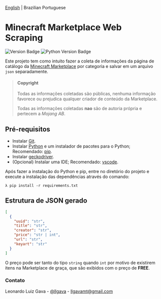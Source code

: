 [English](../README.md) | Brazilian Portuguese

# Minecraft Marketplace Web Scraping
![Version Badge](https://img.shields.io/badge/version-beta--1.0-orange)
![Python Version Badge](https://img.shields.io/badge/python-3.8.6-blue)

Este projeto tem como intuito fazer a coleta de informações da página de catálogo da [Minecraft Marketplace](https://www.minecraft.net/en-us/catalog) por categoria e salvar em um arquivo `json` separadamente.

> #### Copyright
>
> Todas as informações coletadas são públicas, nenhuma informação favorece ou prejudica qualquer criador de conteúdo da Marketplace.
>
> Todas as informações coletadas **nao** são de autoria própria e pertecem a *Mojang AB*.

## Pré-requisitos

  * Instalar [Git](https://git-scm.com).
  * Instalar [Python](https://www.python.org/downloads/) e um instalador de pacotes para o Python; Recomendado: [pip](https://pypi.org/project/pip/).
  * Instalar [geckodriver](https://github.com/mozilla/geckodriver/releases).
  * (Opcional) Instalar uma IDE; Recomendado: [vscode](https://code.visualstudio.com).

Após fazer a instalação do Python e pip, entre no diretório do projeto e execute a instalação das dependências através do comando:

```shell
λ pip install -r requirements.txt
```

## Estrutura de JSON gerado

```json
[
  {
    "uuid": "str",
    "title": "str",
    "creator": "str",
    "price": "str | int",
    "url": "str",
    "keyart": "str"
  }
]
```

O preço pode ser tanto do tipo `string` quando `int` por motivo de existirem itens na Marketplace de graça, que são exibidos com o preço de **FREE**.

### Contato

Leonardo Luiz Gava - [@llgava](https://twitter.com/llgava "Leonardo Luiz Gava • Twitter") - <llgavamt@gmail.com>
